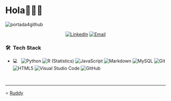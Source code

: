 # Hola👋🏾‍💻
![portada4github](https://user-images.githubusercontent.com/58352103/105793144-fd874f80-5f5e-11eb-9ebe-7f05f63a2b35.png)

<p align="center">
<a href="https://www.linkedin.com/in/ruddyqt2/"><img alt="LinkedIn" src="https://img.shields.io/badge/LinkedIn-Ruddy%20Quispe%20Tapia-blue?style=flat-square&logo=linkedin"></a>
<a href="mailto:ruddyqt@gmail.com"><img alt="Email" src="https://img.shields.io/badge/Email-ruddyqt@gmail.com-blue?style=flat-square&logo=gmail"></a>


<h3> 🛠 &nbsp;Tech Stack</h3>

- 💻 &nbsp;
  ![Python](https://img.shields.io/badge/-Python-333333?style=flat&logo=python)
  ![R (Statistics)](https://img.shields.io/badge/-R-333333?style=flat&logo=R&logoColor=276DC3)
   ![JavaScript](https://img.shields.io/badge/-JavaScript-333333?style=flat&logo=javascript)
  ![Markdown](https://img.shields.io/badge/-Markdown-333333?style=flat&logo=markdown)
   ![MySQL](https://img.shields.io/badge/-MySQL-333333?style=flat&logo=mysql)
  ![Git](https://img.shields.io/badge/-Git-333333?style=flat&logo=git)
  ![HTML5](https://img.shields.io/badge/-HTML5-333333?style=flat&logo=HTML5)
  ![Visual Studio Code](https://img.shields.io/badge/-Visual%20Studio%20Code-333333?style=flat&logo=visual-studio-code&logoColor=007ACC)
  ![GitHub](https://img.shields.io/badge/-GitHub-333333?style=flat&logo=github)
  


<br/>

---
⭐️  [Ruddy](https://github.com/ruddyblip) 
